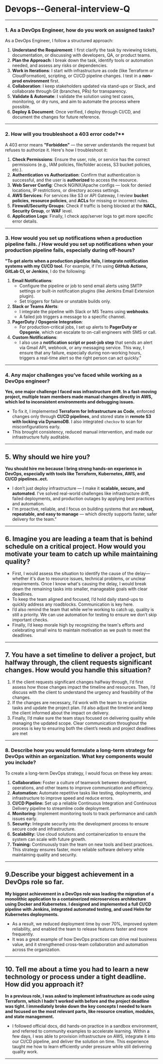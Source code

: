# Devops--General-interview-Q
---
### 1. As a DevOps Engineer, how do you work on assigned tasks?
As a DevOps Engineer, I follow a structured approach:
1. **Understand the Requirement**: I first clarify the task by reviewing tickets, documentation, or discussing with developers, QA, or product teams.
2. **Plan the Approach**: I break down the task, identify tools or automation needed, and assess any risks or dependencies.
3. **Work in Iterations**: I start with infrastructure as code (like Terraform or CloudFormation), scripting, or CI/CD pipeline changes. I test in a **non-prod environment** first.
4. **Collaboration**: I keep stakeholders updated via stand-ups or Slack, and collaborate through Git (branches, PRs) for transparency.
5. **Validate & Automate**: I validate the solution using test cases, monitoring, or dry runs, and aim to automate the process where possible.
6. **Deploy & Document**: Once verified, I deploy through CI/CD, and document the changes for future reference.
---
### 2. How will you troubleshoot a 403 error code?**
A 403 error means **"Forbidden"** — the server understands the request but refuses to authorize it. Here's how I troubleshoot it:
1. **Check Permissions**: Ensure the user, role, or service has the correct permissions (e.g., IAM policies, file/folder access, S3 bucket policies, etc.).
2. **Authentication vs Authorization**: Confirm that authentication is successful, and the user is **authorized** to access the resource.
3. **Web Server Config**: Check NGINX/Apache configs — look for denied locations, IP restrictions, or directory access settings.
4. **AWS Services**: For services like S3 or API Gateway, I review **bucket policies**, **resource policies**, and **ACLs** for missing or incorrect rules.
5. **Firewall/Security Groups**: Check if traffic is being blocked at the **NACL**, **Security Group**, or **WAF** level.
6. **Application Logs**: Finally, I check app/server logs to get more specific error details.
---
### 3. How would you set up notifications when a production pipeline fails. / How would you set up notifications when your production pipeline fails, especially during off-hours?
**"To get alerts when a production pipeline fails, I integrate notification systems with my CI/CD tool.**
For example, if I'm using **GitHub Actions, GitLab CI, or Jenkins**, I do the following:
1. **Email Notifications**:
   * Configure the pipeline or job to send email alerts using SMTP settings or built-in notification plugins (like Jenkins Email Extension plugin).
   * Set triggers for failure or unstable builds only.
2. **Slack or Teams Alerts**:
   * I integrate the pipeline with Slack or MS Teams using **webhooks**.
   * A failed job triggers a message to a specific channel.
3. **PagerDuty / Opsgenie Integration**:
   * For production-critical jobs, I set up alerts to **PagerDuty or Opsgenie**, which can escalate to on-call engineers with SMS or call.
4. **Custom Notifications**:
   * I also use a **notification script or post-job step** that sends an alert via Gmail API, webhook, or any messaging service.
This way, I ensure that any failure, especially during non-working hours, triggers a real-time alert so the right person can act quickly."
---
###  4. Any major challenges you’ve faced while working as a DevOps engineer?
**Yes, one major challenge I faced was infrastructure drift. In a fast-moving project, multiple team members made manual changes directly in AWS, which led to inconsistent environments and debugging issues.**
- To fix it, I implemented **Terraform for Infrastructure as Code**, enforced changes only through **CI/CD pipelines**, and stored state in **remote S3 with locking via DynamoDB**. I also integrated `checkov` to scan for misconfigurations early.
- This brought consistency, reduced manual intervention, and made our infrastructure fully auditable.
---
## 5. Why should we hire you?
**You should hire me because I bring strong hands-on experience in DevOps, especially with tools like Terraform, Kubernetes, AWS, and CI/CD pipelines..ect.**
- I don’t just deploy infrastructure — I make it **scalable, secure, and automated**. I’ve solved real-world challenges like infrastructure drift, failed deployments, and production outages by applying best practices and automation.
- I'm proactive, reliable, and I focus on building systems that are **robust, repeatable, and easy to manage** — which directly supports faster, safer delivery for the team."

---
## 6. Imagine you are leading a team that is behind schedule on a critical project. How would you motivate your team to catch up while maintaining quality?
- First, I would assess the situation to identify the cause of the delay—whether it's due to resource issues, technical problems, or unclear requirements. Once I know what's causing the delay, I would break down the remaining tasks into smaller, manageable goals with clear deadlines.
- To keep the team aligned and focused, I’d hold daily stand-ups to quickly address any roadblocks. Communication is key here.
- I’d also remind the team that while we’re working to catch up, quality is still a priority. We can use automation for testing to ensure we don’t skip important checks.
- Finally, I’d keep morale high by recognizing the team's efforts and celebrating small wins to maintain motivation as we push to meet the deadlines.

---
## 7. You have a set timeline to deliver a project, but halfway through, the client requests significant changes. How would you handle this situation?
1. If the client requests significant changes halfway through, I’d first assess how those changes impact the timeline and resources. Then, I’d discuss with the client to understand the urgency and feasibility of the changes.
2. If the changes are necessary, I’d work with the team to re-prioritize tasks and update the project plan. I’d also adjust the timeline and keep the client informed about the impact on delivery.
3. Finally, I’d make sure the team stays focused on delivering quality while managing the updated scope. Clear communication throughout the process is key to ensuring both the client’s needs and project deadlines are met

---
### 8. Describe how you would formulate a long-term strategy for DevOps within an organization. What key components would you include?
To create a long-term DevOps strategy, I would focus on these key areas:
1.	**Collaboration:** Foster a culture of teamwork between development, operations, and other teams to improve communication and efficiency.
2.	**Automation:** Automate repetitive tasks like testing, deployments, and infrastructure to improve speed and reduce errors.
3.	**CI/CD Pipeline:** Set up a reliable Continuous Integration and Continuous Delivery pipeline to streamline code deployment.
4.	**Monitoring:** Implement monitoring tools to track performance and catch issues early.
5.	**Security:** Integrate security into the development process to ensure secure code and infrastructure.
6.	**Scalability:** Use cloud solutions and containerization to ensure the system can scale with future growth.
7.	**Training:**  Continuously train the team on new tools and best practices.
This strategy ensures faster, more reliable software delivery while maintaining quality and security.

---
## 9.Describe your biggest achievement in a DevOps role so far.
**My biggest achievement in a DevOps role was leading the migration of a monolithic application to a containerized microservices architecture using Docker and Kubernetes. I designed and implemented a full CI/CD pipeline with Jenkins, integrated automated testing, and used Helm for Kubernetes deployments.**
- As a result, we reduced deployment time by over 70%, improved system reliability, and enabled the team to release features faster and more frequently.
- It was a great example of how DevOps practices can drive real business value, and it strengthened cross-team collaboration and automation across the organization.

---
## 10. Tell me about a time you had to learn a new technology or process under a tight deadline. How did you approach it?
**In a previous role, I was asked to implement infrastructure as code using Terraform, which I hadn’t worked with before and the project deadline was tight. I immediately broke down the key concepts I needed to learn and focused on the most relevant parts, like resource creation, modules, and state management.**
- I followed official docs, did hands-on practice in a sandbox environment, and referred to community examples to accelerate learning. Within a few days, I was able to provision infrastructure on AWS, integrate it into our CI/CD pipeline, and deliver the solution on time. This experience taught me how to learn efficiently under pressure while still delivering quality work.

---



